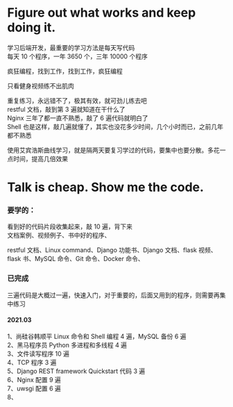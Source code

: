 
# Figure out what works and keep doing it.  

学习后端开发，最重要的学习方法是每天写代码  
每天 10 个程序，一年 3650 个，三年 10000 个程序  

疯狂编程，找到工作，找到工作，疯狂编程  

只看健身视频练不出肌肉  


重复练习，永远错不了，极其有效，就可劲儿练去吧  
restful 文档，敲到第 3 遍就知道在干什么了  
Nginx 三年了都一直不熟悉，敲了 6 遍代码就明白了   
Shell 也是这样，敲几遍就懂了，其实也没花多少时间，几个小时而已，之前几年都不熟悉  



使用艾宾浩斯曲线学习，就是隔两天要复习学过的代码，要集中也要分散。多花一点时间，提高几倍效果  




# Talk is cheap. Show me the code.  


### 要学的：
看到好的代码片段收集起来，敲 10 遍，背下来  
文档案例、视频例子、书中好的程序、  

restful 文档、Linux command、Django 功能书、Django 文档、flask 视频、flask 书、MySQL 命令、Git 命令、Docker 命令、  




### 已完成

三遍代码是大概过一遍，快速入门，对于重要的，后面又用到的程序，则需要再集中练习  


#### 2021.03 

1、尚硅谷韩顺平 Linux 命令和 Shell 编程 4 遍，MySQL 备份 6 遍   
2、黑马程序员 Python 多进程和多线程 4 遍  
3、文件读写程序 10 遍  
4、TCP 程序 3 遍  
5、Django REST framework Quickstart 代码 3 遍  
6、Nginx 配置 9 遍  
7、uwsgi 配置 6 遍  
8、  








